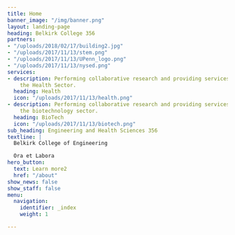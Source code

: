```yaml
---
title: Home
banner_image: "/img/banner.png"
layout: landing-page
heading: Belkirk College 356
partners:
- "/uploads/2018/02/17/building2.jpg"
- "/uploads/2017/11/13/stem.png"
- "/uploads/2017/11/13/UPenn_logo.png"
- "/uploads/2017/11/13/nysed.png"
services:
- description: Performing collaborative research and providing services to support
    the Health Sector.
  heading: Health
  icon: "/uploads/2017/11/13/health.png"
- description: Performing collaborative research and providing services to support
    the biotechnology sector.
  heading: BioTech
  icon: "/uploads/2017/11/13/biotech.png"
sub_heading: Engineering and Health Sciences 356
textline: |
  Belkirk College of Engineering

  Ora et Labora
hero_button:
  text: Learn more2
  href: "/about"
show_news: false
show_staff: false
menu:
  navigation:
    identifier: _index
    weight: 1

---
```

